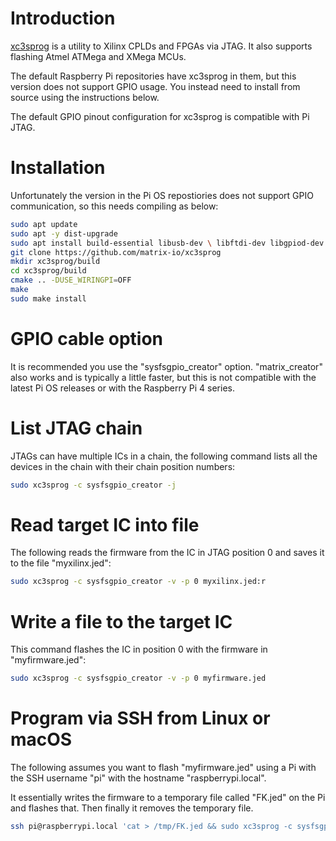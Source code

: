 # Introduction

[xc3sprog](http://xc3sprog.sourceforge.net/) is a utility to Xilinx CPLDs and FPGAs via JTAG. It also supports flashing Atmel ATMega and XMega MCUs.

The default Raspberry Pi repositories have xc3sprog in them, but this version does not support GPIO usage. You instead need to install from source using the instructions below.

The default GPIO pinout configuration for xc3sprog is compatible with Pi JTAG.

# Installation

Unfortunately the version in the Pi OS repostiories does not support GPIO communication, so this needs compiling as below:

```sh
sudo apt update
sudo apt -y dist-upgrade
sudo apt install build-essential libusb-dev \ libftdi-dev libgpiod-dev git cmake
git clone https://github.com/matrix-io/xc3sprog
mkdir xc3sprog/build
cd xc3sprog/build
cmake .. -DUSE_WIRINGPI=OFF
make
sudo make install
```

# GPIO cable option

It is recommended you use the "sysfsgpio_creator" option. "matrix_creator" also works and is typically a little faster, but this is not compatible with the latest Pi OS releases or with the Raspberry Pi 4 series.

# List JTAG chain

JTAGs can have multiple ICs in a chain, the following command lists all the devices in the chain with their chain position numbers:

```sh
sudo xc3sprog -c sysfsgpio_creator -j
```

# Read target IC into file

The following reads the firmware from the IC in JTAG position 0 and saves it to the file "myxilinx.jed":

```sh
sudo xc3sprog -c sysfsgpio_creator -v -p 0 myxilinx.jed:r
```

# Write a file to the target IC

This command flashes the IC in position 0 with the firmware in "myfirmware.jed":

```sh
sudo xc3sprog -c sysfsgpio_creator -v -p 0 myfirmware.jed
```

# Program via SSH from Linux or macOS

The following assumes you want to flash "myfirmware.jed" using a Pi with the SSH username "pi" with the hostname "raspberrypi.local".

It essentially writes the firmware to a temporary file called "FK.jed" on the Pi and flashes that. Then finally it removes the temporary file.

```sh
ssh pi@raspberrypi.local 'cat > /tmp/FK.jed && sudo xc3sprog -c sysfsgpio_creator -v -p0 /tmp/FK.jed && rm -f /tmp/FK.jed' < myfirmware.jed
```


